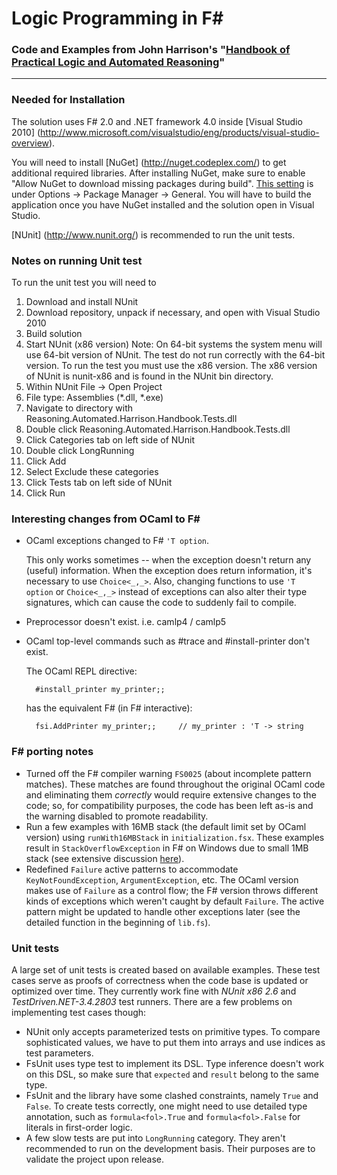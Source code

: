 Logic Programming in F#
===
### Code and Examples from John Harrison's "[Handbook of Practical Logic and Automated Reasoning](https://www.cl.cam.ac.uk/~jrh13/atp/index.html)"

---

### Needed for Installation ###

The solution uses F# 2.0 and .NET framework 4.0 inside [Visual Studio 2010] (http://www.microsoft.com/visualstudio/eng/products/visual-studio-overview).

You will need to install [NuGet] (http://nuget.codeplex.com/) to get additional required libraries. 
After installing NuGet, make sure to enable "Allow NuGet to download missing packages during build". 
[This setting](http://docs.nuget.org/docs/workflows/using-nuget-without-committing-packages) is under Options -> Package Manager -> General.
You will have to build the application once you have NuGet installed and the solution open in Visual Studio.

[NUnit] (http://www.nunit.org/) is recommended to run the unit tests.

### Notes on running Unit test ###

To run the unit test you will need to

1. Download and install NUnit
2. Download repository, unpack if necessary, and open with Visual Studio 2010
3. Build solution
4. Start NUnit (x86 version)
   Note: On 64-bit systems the system menu will use 64-bit version of NUnit.
   The test do not run correctly with the 64-bit version.
   To run the test you must use the x86 version.
   The x86 version of NUnit is nunit-x86 and is found in the NUnit bin directory.
5. Within NUnit File -> Open Project
6. File type: Assemblies (*.dll, *.exe)
7. Navigate to directory with Reasoning.Automated.Harrison.Handbook.Tests.dll
8. Double click Reasoning.Automated.Harrison.Handbook.Tests.dll
9. Click Categories tab on left side of NUnit
10. Double click LongRunning
11. Click Add
12. Select Exclude these categories
13. Click Tests tab on left side of NUnit
14. Click Run



### Interesting changes from OCaml to F# ###

- OCaml exceptions changed to F# `'T option`.
  
    This only works sometimes -- when the exception doesn't return any (useful) information. When the exception does return information, it's necessary to use `Choice<_,_>`. Also, changing functions to use `'T option` or `Choice<_,_>` instead of exceptions can also alter their type signatures, which can cause the code to suddenly fail to compile.
- Preprocessor doesn't exist. i.e. camlp4 / camlp5
- OCaml top-level commands such as #trace and #install-printer don't exist.

	The OCaml REPL directive:

		#install_printer my_printer;;

	has the equivalent F# (in F# interactive):

		fsi.AddPrinter my_printer;;		// my_printer : 'T -> string

### F# porting notes ###
 - Turned off the F# compiler warning `FS0025` (about incomplete pattern matches). These matches are found throughout the original OCaml code and eliminating them *correctly* would require extensive changes to the code; so, for compatibility purposes, the code has been left as-is and the warning disabled to promote readability.
 - Run a few examples with 16MB stack (the default limit set by OCaml version) using `runWith16MBStack` in `initialization.fsx`. These examples result in `StackOverflowException` in F# on Windows due to small 1MB stack (see extensive discussion [here](http://stackoverflow.com/questions/7947446/why-does-f-impose-a-low-limit-on-stack-size)).
 - Redefined `Failure` active patterns to accommodate `KeyNotFoundException`, `ArgumentException`, etc. The OCaml version makes use of `Failure` as a control flow; the F# version throws different kinds of exceptions which weren't caught by default `Failure`. The active pattern might be updated to handle other exceptions later (see the detailed function in the beginning of `lib.fs`).
 
### Unit tests ###
A large set of unit tests is created based on available examples. These test cases serve as proofs of correctness when the code base is updated or optimized over time. They currently work fine with *NUnit x86 2.6* and *TestDriven.NET-3.4.2803* test runners. There are a few problems on implementing test cases though:
 - NUnit only accepts parameterized tests on primitive types. To compare sophisticated values, we have to put them into arrays and use indices as test parameters.
 - FsUnit uses type test to implement its DSL. Type inference doesn't work on this DSL, so make sure that `expected` and `result` belong to the same type.
 - FsUnit and the library have some clashed constraints, namely `True` and `False`. To create tests correctly, one might need to use detailed type annotation, such as `formula<fol>.True` and `formula<fol>.False` for literals in first-order logic.
 - A few slow tests are put into `LongRunning` category. They aren't recommended to run on the development basis. Their purposes are to validate the project upon release.
